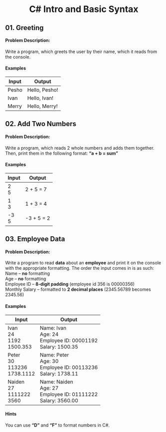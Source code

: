 # <p align="center"> C# Intro and Basic Syntax <p>

## 01. **Greeting**

#### **Problem Description:**

Write a program, which greets the user by their name, which it reads from the console.

#### Examples

|**Input**|**Output**|
|---|---|
|Pesho  | Hello, Pesho!
|Ivan   | Hello, Ivan!
|Merry  | Hello, Merry!


## 02. **Add Two Numbers**

#### **Problem Description:**

Write a program, which reads 2 whole numbers and adds them together. Then, print them in the following format: **“a + b = sum”**

#### Examples
|**Input**|**Output**|
|---|---|
|2<br> 5    | 2 + 5 = 7
|1<br> 3    | 1 + 3 = 4
|-3<br> 5   | -3 + 5 = 2
  


## 03. **Employee Data**

#### **Problem Description:**

 Write a program to read **data** about an **employee** and print it on the console with the appropriate formatting. The order the input comes in is as such:<br> Name – **no** formatting<br> Age – **no** formatting<br> Employee ID – **8‐digit padding** (employee id 356 is 00000356)<br> Monthly Salary – formatted to **2 decimal places** (2345.56789 becomes 2345.56)<br>

#### Examples
|**Input**|**Output**|
|---|---|
|Ivan<br> 24<br> 1192<br> 1500.353<br> | Name: Ivan<br> Age: 24<br> Employee ID: 00001192<br> Salary: 1500.35<br>
|Peter<br> 30<br> 113236<br> 1738.1112<br> | Name: Peter<br> Age: 30<br> Employee ID: 00113236<br> Salary: 1738.11<br>
|Naiden<br> 27<br> 1111222<br> 3560<br> | Name: Naiden<br> Age: 27<br> Employee ID: 01111222<br> Salary: 3560.00<br>
 


#### Hints
You can use **“D”** and **“F”** to format numbers in C#.

